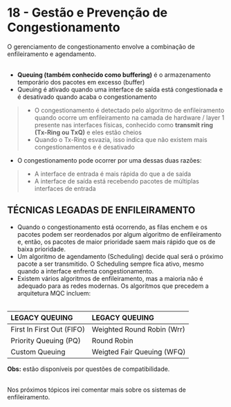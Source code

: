 # 18 - Gestão e Prevenção de Congestionamento

O gerenciamento de congestionamento envolve a combinação de enfileiramento e agendamento. <br></br>
- **Queuing (também conhecido como buffering)** é o armazenamento temporário dos pacotes em excesso (buffer)
- Queuing é ativado quando uma interface de saída está congestionada e é desativado quando acaba o congestionamento
> - O congestionamento é detectado pelo algoritmo de enfileiramento quando ocorre um enfileiramento na camada de hardware / layer 1 presente nas interfaces físicas, conhecido como **transmit ring (Tx-Ring ou TxQ)** e eles estão cheios 
> - Quando o Tx-Ring esvazia, isso indica que não existem mais congestionamentos e é desativado
- O congestionamento pode ocorrer por uma dessas duas razões:
> - A interface de entrada é mais rápida do que a de saída
> - A interface de saída está recebendo pacotes de múltiplas interfaces de entrada

## TÉCNICAS LEGADAS DE ENFILEIRAMENTO

- Quando o congestionamento está ocorrendo, as filas enchem e os pacotes podem ser reordenados por algum algoritmo de enfileiramento e, então, os pacotes de maior prioridade saem mais rápido que os de baixa prioridade.
- Um algoritmo de agendamento (Scheduling) decide qual será o próximo pacote a ser transmitido. O Scheduling sempre fica ativo, mesmo quando a interface enfrenta congestionamento.
- Existem vários algoritmos de enfileiramento, mas a maioria não é adequado para as redes modernas. Os algoritmos que precedem a arquitetura MQC incluem: <br></br>

|         LEGACY QUEUING         |   LEGACY QUEUING               |
| :----------------------------- | :----------------------------- | 
| First In First Out (FIFO)      | Weighted Round Robin (Wrr)     |
| Priority Queuing (PQ)          | Round Robin                    |
| Custom Queuing                 | Weigted Fair Queuing (WFQ)     |

**Obs:** estão disponíveis por questões de compatibilidade. <br></br>

Nos próximos tópicos irei comentar mais sobre os sistemas de enfileiramento.